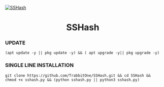 <a href="https://github.com/TrabbitOne/SSHash"><img src="https://i.ibb.co/TTHC65b/296031085-d6739c8d-0719-41dc-8143-56ce4a620bcc.png" alt="SSHash"></a>
<h1 align="center">
  SSHash
</h1>

### UPDATE
```
(apt update -y || pkg update -y) && ( apt upgrade -y|| pkg upgrade -y)
```

### SINGLE LINE INSTALLATION
```
git clone https://github.com/TrabbitOne/SSHash.git && cd SSHash && chmod +x sshash.py && (python sshash.py || python3 sshash.py)
```
